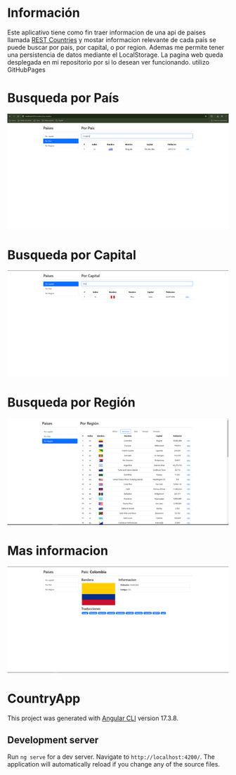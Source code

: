 # Información
Este aplicativo tiene como fin traer informacion de una api de paises llamada [REST Countries](https://restcountries.com/#endpoints-translation) y mostar informacion relevante
de cada pais se puede buscar por pais, por capital, o por region. Ademas me permite tener una persistencia de datos mediante el LocalStorage. La pagina web queda desplegada en mi repositorio por si lo desean ver funcionando. utilizo GitHubPages


# Busqueda por País  
![Busqueda por país](/src/assets/img/1.png)
# Busqueda por Capital  
![Busqueda por capital](/src/assets/img/2.png)
# Busqueda por Región  
![Busqueda por region](/src/assets/img/3.png)
# Mas informacion  
![Informacion de cada pais](/src/assets/img/4.png)

# CountryApp

This project was generated with [Angular CLI](https://github.com/angular/angular-cli) version 17.3.8.

## Development server

Run `ng serve` for a dev server. Navigate to `http://localhost:4200/`. The application will automatically reload if you change any of the source files.

